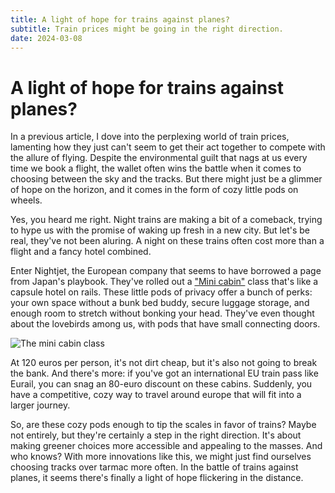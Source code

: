 ```yaml
---
title: A light of hope for trains against planes?
subtitle: Train prices might be going in the right direction.
date: 2024-03-08
---
```


# A light of hope for trains against planes?

In a previous article, I dove into the perplexing world of train prices, lamenting how they just can't seem to get their act together to compete with the allure of flying. Despite the environmental guilt that nags at us every time we book a flight, the wallet often wins the battle when it comes to choosing between the sky and the tracks. But there might just be a glimmer of hope on the horizon, and it comes in the form of cozy little pods on wheels.

Yes, you heard me right. Night trains are making a bit of a comeback, trying to hype us with the promise of waking up fresh in a new city. But let's be real, they've not been aluring. A night on these trains often cost more than a flight and a fancy hotel combined.

Enter Nightjet, the European company that seems to have borrowed a page from Japan's playbook. They've rolled out a ["Mini cabin"](https://www.nightjet.com/komfortkategorien/liegewagen#minicabin) class that's like a capsule hotel on rails. These little pods of privacy offer a bunch of perks: your own space without a bunk bed buddy, secure luggage storage, and enough room to stretch without bonking your head. They've even thought about the lovebirds among us, with pods that have small connecting doors.

![The mini cabin class](https://image-service.web.oebb.at/www.nightjet.com/.imaging/default/dam/nightjet/bildergalerie/galerie-buchungstool-2560x1600/dani/mini-cabin/minicabin7_T4A0426.jpg/jcr:content.jpg?t=1690206562115&scale=1.0)

At 120 euros per person, it's not dirt cheap, but it's also not going to break the bank. And there's more: if you've got an international EU train pass like Eurail, you can snag an 80-euro discount on these cabins. Suddenly, you have a competitive, cozy way to travel around europe that will fit into a larger journey.

So, are these cozy pods enough to tip the scales in favor of trains? Maybe not entirely, but they're certainly a step in the right direction. It's about making greener choices more accessible and appealing to the masses. And who knows? With more innovations like this, we might just find ourselves choosing tracks over tarmac more often. In the battle of trains against planes, it seems there's finally a light of hope flickering in the distance.
